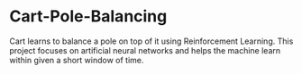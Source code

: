 # Cart-Pole-Balancing
Cart learns to balance a pole on top of it using Reinforcement Learning.  This project focuses on artificial neural networks and helps the machine learn within given a short window of time.
